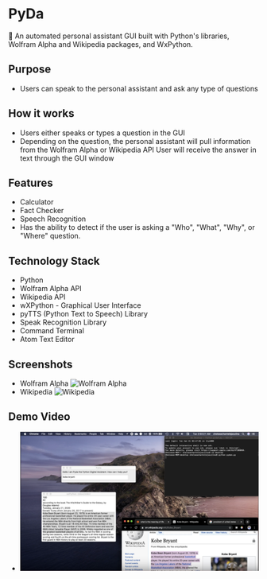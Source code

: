 # PyDa
🤖 An automated personal assistant GUI built with Python's libraries, Wolfram Alpha and Wikipedia packages, and WxPython.

## Purpose
- Users can speak to the personal assistant and ask any type of questions

## How it works
- Users either speaks or types a question in the GUI
- Depending on the question, the personal assistant will pull information from the Wolfram Alpha or Wikipedia API
User will receive the answer in text through the GUI window

## Features
- Calculator 
- Fact Checker
- Speech Recognition
- Has the ability to detect if the user is asking a "Who", "What", "Why", or "Where" question.

## Technology Stack 
- Python
- Wolfram Alpha API
- Wikipedia API 
- wXPython - Graphical User Interface
- pyTTS (Python Text to Speech) Library
- Speak Recognition Library
- Command Terminal
- Atom Text Editor

## Screenshots
- Wolfram Alpha
![Wolfram Alpha](https://github.com/chelseajaculina/PyDa/blob/master/PyDa-WolframAlpha.png)
- Wikipedia 
![Wikipedia](https://github.com/chelseajaculina/PyDa/blob/master/Pyda-WikipediaSearch.png)

## Demo Video
- [![Watch Pyda's Video Demo](https://github.com/chelseajaculina/PyDa/blob/master/Pyda%20Screenshot.png)](https://drive.google.com/file/d/1S-Jpyv-3qU1LpJG5BMO17znNZr0QrWLz/view?usp=sharing)
